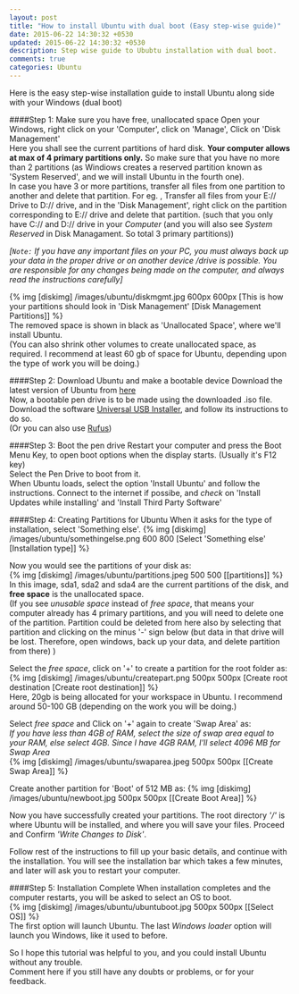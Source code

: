 ```yaml
---
layout: post
title: "How to install Ubuntu with dual boot (Easy step-wise guide)"
date: 2015-06-22 14:30:32 +0530
updated: 2015-06-22 14:30:32 +0530
description: Step wise guide to Ububtu installation with dual boot.
comments: true
categories: Ubuntu
---
```

Here is the easy step-wise installation guide to install Ubuntu along side with your Windows (dual boot)

####Step 1: Make sure you have free, unallocated space
Open your Windows, right click on your 'Computer', click on 'Manage', Click on 'Disk Management' <br>
Here you shall see the current partitions of hard disk.<!--more--> **Your computer allows at max of 4 primary partitions only.** So make sure that you have no more than 2 partitions (as Windiows creates a reserved partition known as 'System Reserved', and we will install Ubuntu in the fourth one). <br>
In case you have 3 or more partitions, transfer all files from one partition to another and delete that partition. For eg. , Transfer all files from your E:// Drive to D:// drive, and in the 'Disk Management', right click on the partition corresponding to E:// drive and delete that partition. (such that you only have C:// and D:// drive in your *Computer* (and you will also see *System Reserved* in Disk Managament. So total 3 primary partitions))

*[`Note:` If you have any important files on your PC, you must always back up your data in the proper drive or on another device /drive is possible. You are responsible for any changes being made on the computer, and always read the instructions carefully]*


{% img [diskimg] /images/ubuntu/diskmgmt.jpg 600px 600px [This is how your partitions should look in 'Disk Management' [Disk Management Partitions]] %}
<br> 
The removed space is shown in black as 'Unallocated Space', where we'll install Ubuntu. <br>
(You can also shrink other volumes to create unallocated space, as required. I recommend at least 60 gb of space for Ubuntu, depending upon the type of work you will be doing.)


####Step 2: Download Ubuntu and make a bootable device
Download the latest version of Ubuntu from [here](http://www.ubuntu.com/download/desktop)
<br>
Now, a bootable pen drive is to be made using the downloaded .iso file. Download the software [Universal USB Installer](http://www.pendrivelinux.com/universal-usb-installer-easy-as-1-2-3/), and follow its instructions to do so. <br>
(Or you can also use [Rufus](https://rufus.akeo.ie/))


####Step 3: Boot the pen drive
Restart your computer and press the Boot Menu Key, to open boot options when the display starts. (Usually it's F12 key) <br>
Select the Pen Drive to boot from it.<br>
When Ubuntu loads, select the option 'Install Ubuntu' and follow the instructions.
Connect to the internet if possibe, and *check* on 'Install Updates while installing' and 'Install Third Party Software' 


####Step 4: Creating Partitions for Ubuntu
When it asks for the type of installation, select 'Something else'.
{% img [diskimg] /images/ubuntu/somethingelse.png 600 800 [Select 'Something else' [Installation type]] %}

Now you would see the partitions of your disk as: <br>
{% img [diskimg] /images/ubuntu/partitions.jpeg 500 500 [[partitions]] %} <br>
In this image, sda1, sda2 and sda4 are the current partitions of the disk, and **free space** is the unallocated space. <br>
(If you see *unusable space* instead of *free space*, that means your computer already has 4 primary partitions, and you will need to delete one of the partition. Partition could be deleted from here also by selecting that partition and clicking on the minus '-' sign below (but data in that drive will be lost. Therefore, open windows, back up your data, and delete partition from there) )

Select the *free space*, click on '+' to create a partition for the root folder as: <br>
{% img [diskimg] /images/ubuntu/createpart.png 500px 500px [Create root destination [Create root destination]] %} <br>
Here, 20gb is being allocated for your workspace in Ubuntu. I recommend around 50-100 GB (depending on the work you will be doing.)

Select *free space* and Click on '+' again to create 'Swap Area' as: <br>
*If you have less than 4GB of RAM, select the size of swap area equal to your RAM, else select 4GB. Since I have 4GB RAM, I'll select 4096 MB for Swap Area* <br>
{% img [diskimg] /images/ubuntu/swaparea.jpeg 500px 500px [[Create Swap Area]] %} <br>

Create another partition for 'Boot' of 512 MB as:
{% img [diskimg] /images/ubuntu/newboot.jpg 500px 500px [[Create Boot Area]] %}

Now you have successfully created your partitions. The root directory *'/'* is where Ubuntu will be installed, and where you will save your files. Proceed and Confirm *'Write Changes to Disk'*.

Follow rest of the instructions to fill up your basic details, and continue with the installation. You will see the installation bar which takes a few minutes, and later will ask you to restart your computer.


####Step 5: Installation Complete
When installation completes and the computer restarts, you will be asked to select an OS to boot. <br>
{% img [diskimg] /images/ubuntu/ubuntuboot.jpg 500px 500px [[Select OS]] %} <br>
The first option will launch Ubuntu.
The last *Windows loader* option will launch you Windows, like it used to before.

So I hope this tutorial was helpful to you, and you could install Ubuntu without any trouble. <br>
Comment here if you still have any doubts or problems, or for your feedback.
 







